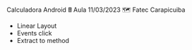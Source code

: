 Calculadora Android 🖩
Aula 11/03/2023
🗺️ Fatec Carapicuiba
 - Linear Layout
 - Events click
 - Extract to method
